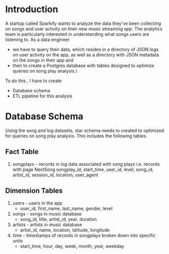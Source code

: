 # Introduction

A startup called Sparkify wants to analyze the data they've been collecting on songs and user activity on their new music streaming app. 
The analytics team is particularly interested in understanding what songs users are listening to. 
As a data engineer 
- we have to query their data, which resides in a directory of JSON logs on user activity on the app, as well as a directory with JSON metadata on the songs in their app and 
- then to create a Postgres database with tables designed to optimize queries on song play analysis.\
 
To do this , I have to create 

- Database schema 
- ETL pipeline for this analysis

# Database Schema

Using the song and log datasets, star schema needs to created to optimized for queries on song play analysis. This includes the following tables.

## Fact Table
1. songplays - records in log data associated with song plays i.e. records with page NextSong
   songplay_id, start_time, user_id, level, song_id, artist_id, session_id, location, user_agent
## Dimension Tables
1. users - users in the app
   - user_id, first_name, last_name, gender, level
2. songs - songs in music database
   - song_id, title, artist_id, year, duration
3. artists - artists in music database
   - artist_id, name, location, latitude, longitude
4. time - timestamps of records in songplays broken down into specific units
   - start_time, hour, day, week, month, year, weekday
